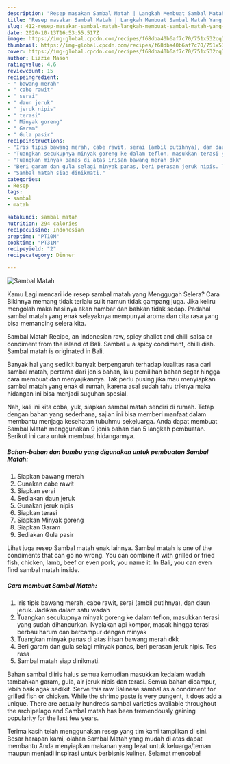 ```yaml
---
description: "Resep masakan Sambal Matah | Langkah Membuat Sambal Matah Yang Enak dan Simpel"
title: "Resep masakan Sambal Matah | Langkah Membuat Sambal Matah Yang Enak dan Simpel"
slug: 412-resep-masakan-sambal-matah-langkah-membuat-sambal-matah-yang-enak-dan-simpel
date: 2020-10-13T16:53:55.517Z
image: https://img-global.cpcdn.com/recipes/f68dba40b6af7c70/751x532cq70/sambal-matah-foto-resep-utama.jpg
thumbnail: https://img-global.cpcdn.com/recipes/f68dba40b6af7c70/751x532cq70/sambal-matah-foto-resep-utama.jpg
cover: https://img-global.cpcdn.com/recipes/f68dba40b6af7c70/751x532cq70/sambal-matah-foto-resep-utama.jpg
author: Lizzie Mason
ratingvalue: 4.6
reviewcount: 15
recipeingredient:
- " bawang merah"
- " cabe rawit"
- " serai"
- " daun jeruk"
- " jeruk nipis"
- " terasi"
- " Minyak goreng"
- " Garam"
- " Gula pasir"
recipeinstructions:
- "Iris tipis bawang merah, cabe rawit, serai (ambil putihnya), dan daun jeruk. Jadikan dalam satu wadah"
- "Tuangkan secukupnya minyak goreng ke dalam teflon, masukkan terasi yang sudah dihancurkan. Nyalakan api kompor, masak hingga terasi berbau harum dan bercampur dengan minyak"
- "Tuangkan minyak panas di atas irisan bawang merah dkk"
- "Beri garam dan gula selagi minyak panas, beri perasan jeruk nipis. Tes rasa"
- "Sambal matah siap dinikmati."
categories:
- Resep
tags:
- sambal
- matah

katakunci: sambal matah 
nutrition: 294 calories
recipecuisine: Indonesian
preptime: "PT10M"
cooktime: "PT31M"
recipeyield: "2"
recipecategory: Dinner

---
```



![Sambal Matah](https://img-global.cpcdn.com/recipes/f68dba40b6af7c70/751x532cq70/sambal-matah-foto-resep-utama.jpg)

Kamu Lagi mencari ide resep sambal matah yang Menggugah Selera? Cara Bikinnya memang tidak terlalu sulit namun tidak gampang juga. Jika keliru mengolah maka hasilnya akan hambar dan bahkan tidak sedap. Padahal sambal matah yang enak selayaknya mempunyai aroma dan cita rasa yang bisa memancing selera kita.

Sambal Matah Recipe, an Indonesian raw, spicy shallot and chilli salsa or condiment from the island of Bali. Sambal = a spicy condiment, chilli dish. Sambal matah is originated in Bali.

Banyak hal yang sedikit banyak berpengaruh terhadap kualitas rasa dari sambal matah, pertama dari jenis bahan, lalu pemilihan bahan segar hingga cara membuat dan menyajikannya. Tak perlu pusing jika mau menyiapkan sambal matah yang enak di rumah, karena asal sudah tahu triknya maka hidangan ini bisa menjadi suguhan spesial.


Nah, kali ini kita coba, yuk, siapkan sambal matah sendiri di rumah. Tetap dengan bahan yang sederhana, sajian ini bisa memberi manfaat dalam membantu menjaga kesehatan tubuhmu sekeluarga. Anda dapat membuat Sambal Matah menggunakan 9 jenis bahan dan 5 langkah pembuatan. Berikut ini cara untuk membuat hidangannya.

<!--inarticleads1-->

##### Bahan-bahan dan bumbu yang digunakan untuk pembuatan Sambal Matah:

1. Siapkan  bawang merah
1. Gunakan  cabe rawit
1. Siapkan  serai
1. Sediakan  daun jeruk
1. Gunakan  jeruk nipis
1. Siapkan  terasi
1. Siapkan  Minyak goreng
1. Siapkan  Garam
1. Sediakan  Gula pasir


Lihat juga resep Sambal matah enak lainnya. Sambal matah is one of the condiments that can go no wrong. You can combine it with grilled or fried fish, chicken, lamb, beef or even pork, you name it. In Bali, you can even find sambal matah inside. 

<!--inarticleads2-->

##### Cara membuat Sambal Matah:

1. Iris tipis bawang merah, cabe rawit, serai (ambil putihnya), dan daun jeruk. Jadikan dalam satu wadah
1. Tuangkan secukupnya minyak goreng ke dalam teflon, masukkan terasi yang sudah dihancurkan. Nyalakan api kompor, masak hingga terasi berbau harum dan bercampur dengan minyak
1. Tuangkan minyak panas di atas irisan bawang merah dkk
1. Beri garam dan gula selagi minyak panas, beri perasan jeruk nipis. Tes rasa
1. Sambal matah siap dinikmati.


Bahan sambal diiris halus semua kemudian masukkan kedalam wadah tambahkan garam, gula, air jeruk nipis dan terasi. Semua bahan dicampur, lebih baik agak sedikit. Serve this raw Balinese sambal as a condiment for grilled fish or chicken. While the shrimp paste is very pungent, it does add a unique. There are actually hundreds sambal varieties available throughout the archipelago and Sambal matah has been tremendously gaining popularity for the last few years. 

Terima kasih telah menggunakan resep yang tim kami tampilkan di sini. Besar harapan kami, olahan Sambal Matah yang mudah di atas dapat membantu Anda menyiapkan makanan yang lezat untuk keluarga/teman maupun menjadi inspirasi untuk berbisnis kuliner. Selamat mencoba!

